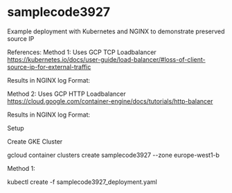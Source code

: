 # samplecode3927
Example deployment with Kubernetes and NGINX to demonstrate preserved source IP

References:
Method 1:
  Uses GCP TCP Loadbalancer
  https://kubernetes.io/docs/user-guide/load-balancer/#loss-of-client-source-ip-for-external-traffic
  
  Results in NGINX log Format:
  
  
Method 2:
  Uses GCP HTTP Loadbalancer
  https://cloud.google.com/container-engine/docs/tutorials/http-balancer
  
  Results in NGINX log Format:
  
  
Setup

Create GKE Cluster

gcloud container clusters create samplecode3927 --zone europe-west1-b

Method 1:

kubectl create -f samplecode3927_deployment.yaml


  
  
